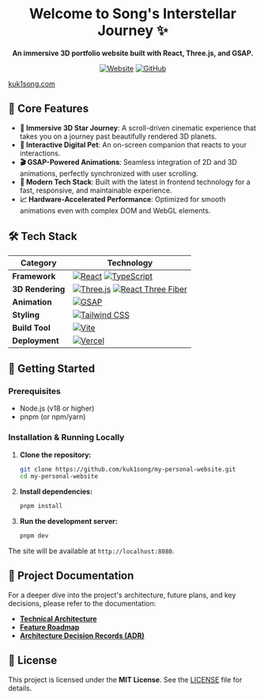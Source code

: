 <div align="center">

# **Welcome to Song's Interstellar Journey ✨** 

**An immersive 3D portfolio website built with React, Three.js, and GSAP.**

[![Website](https://img.shields.io/badge/Live--Demo-blue?style=for-the-badge&logo=vercel)](https://www.kuk1song.com/)
[![GitHub](https://img.shields.io/github/stars/kuk1song/my-personal-website?style=for-the-badge&logo=github)](https://github.com/kuk1song/my-personal-website)

</div>

[kuk1song.com](https://github.com/kuk1song/my-personal-website)


## 🚀 Core Features

- **🌌 Immersive 3D Star Journey**: A scroll-driven cinematic experience that takes you on a journey past beautifully rendered 3D planets.
- **🤖 Interactive Digital Pet**: An on-screen companion that reacts to your interactions.
- **🎬 GSAP-Powered Animations**: Seamless integration of 2D and 3D animations, perfectly synchronized with user scrolling.
- **🎨 Modern Tech Stack**: Built with the latest in frontend technology for a fast, responsive, and maintainable experience.
- **📈 Hardware-Accelerated Performance**: Optimized for smooth animations even with complex DOM and WebGL elements.

## 🛠️ Tech Stack

| Category          | Technology                                                                                                                                                             |
| ----------------- | ---------------------------------------------------------------------------------------------------------------------------------------------------------------------- |
| **Framework**     | [![React](https://img.shields.io/badge/-React-20232A?style=flat-square&logo=react)](https://react.dev/) [![TypeScript](https://img.shields.io/badge/-TypeScript-007ACC?style=flat-square&logo=typescript)](https://www.typescriptlang.org/)     |
| **3D Rendering**  | [![Three.js](https://img.shields.io/badge/-Three.js-000000?style=flat-square&logo=three.js)](https://threejs.org/) [![React Three Fiber](https://img.shields.io/badge/-React_Three_Fiber-926488?style=flat-square)](https://docs.pmnd.rs/react-three-fiber) |
| **Animation**     | [![GSAP](https://img.shields.io/badge/-GSAP-88CE02?style=flat-square&logo=greensock)](https://gsap.com/)                                                                  |
| **Styling**       | [![Tailwind CSS](https://img.shields.io/badge/-Tailwind_CSS-06B6D4?style=flat-square&logo=tailwindcss)](https://tailwindcss.com/)                                         |
| **Build Tool**    | [![Vite](https://img.shields.io/badge/-Vite-646CFF?style=flat-square&logo=vite)](https://vitejs.dev/)                                                                      |
| **Deployment**    | [![Vercel](https://img.shields.io/badge/-Vercel-000000?style=flat-square&logo=vercel)](https://vercel.com/)                                                                |

## 🔧 Getting Started

### Prerequisites

- Node.js (v18 or higher)
- pnpm (or npm/yarn)

### Installation & Running Locally

1.  **Clone the repository:**
    ```bash
    git clone https://github.com/kuk1song/my-personal-website.git
    cd my-personal-website
    ```

2.  **Install dependencies:**
    ```bash
    pnpm install
    ```

3.  **Run the development server:**
    ```bash
    pnpm dev
    ```

The site will be available at `http://localhost:8080`.

## 📂 Project Documentation

For a deeper dive into the project's architecture, future plans, and key decisions, please refer to the documentation:

- **[Technical Architecture](./docs/technical-architecture.md)**
- **[Feature Roadmap](./docs/feature-roadmap.md)**
- **[ Architecture Decision Records (ADR)](./docs/adr/)**

## 📄 License

This project is licensed under the **MIT License**. See the [LICENSE](./LICENSE) file for details.